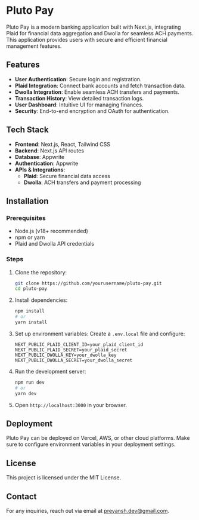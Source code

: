 # Pluto Pay

Pluto Pay is a modern banking application built with Next.js, integrating Plaid for financial data aggregation and Dwolla for seamless ACH payments. This application provides users with secure and efficient financial management features.

## Features

- **User Authentication**: Secure login and registration.
- **Plaid Integration**: Connect bank accounts and fetch transaction data.
- **Dwolla Integration**: Enable seamless ACH transfers and payments.
- **Transaction History**: View detailed transaction logs.
- **User Dashboard**: Intuitive UI for managing finances.
- **Security**: End-to-end encryption and OAuth for authentication.

## Tech Stack

- **Frontend**: Next.js, React, Tailwind CSS
- **Backend**: Next.js API routes
- **Database**: Appwrite
- **Authentication**: Appwrite
- **APIs & Integrations**:
  - **Plaid**: Secure financial data access
  - **Dwolla**: ACH transfers and payment processing

## Installation

### Prerequisites

- Node.js (v18+ recommended)
- npm or yarn
- Plaid and Dwolla API credentials

### Steps

1. Clone the repository:
   ```sh
   git clone https://github.com/yourusername/pluto-pay.git
   cd pluto-pay
   ```
2. Install dependencies:
   ```sh
   npm install
   # or
   yarn install
   ```
3. Set up environment variables:
   Create a `.env.local` file and configure:
   ```env
   NEXT_PUBLIC_PLAID_CLIENT_ID=your_plaid_client_id
   NEXT_PUBLIC_PLAID_SECRET=your_plaid_secret
   NEXT_PUBLIC_DWOLLA_KEY=your_dwolla_key
   NEXT_PUBLIC_DWOLLA_SECRET=your_dwolla_secret
   ```
4. Run the development server:
   ```sh
   npm run dev
   # or
   yarn dev
   ```
5. Open `http://localhost:3000` in your browser.

## Deployment

Pluto Pay can be deployed on Vercel, AWS, or other cloud platforms. Make sure to configure environment variables in your deployment settings.

## License

This project is licensed under the MIT License.

## Contact

For any inquiries, reach out via email at [preyansh.dev@gmail.com](mailto\:preyansh.dev@gmail.com).

